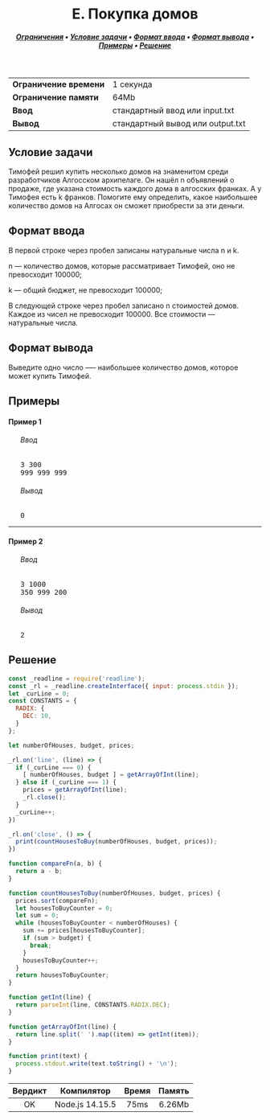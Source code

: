 <h1 align="center">E. Покупка домов</h1>

<h5 align="center">
<a href="#limits">Ограничения</a>
•
<a href="#task">Условие задачи</a>
•
<a href="#input">Формат ввода</a>
•
<a href="#output">Формат вывода</a>
•
<a href="#examples">Примеры</a>
•
<a href="#solution">Решение</a>
</h5>

<br>

<table id="limits">
<tbody>
<tr>
<td>
<b>Ограничение времени</b>
</td>
<td>
1 секунда
</td>
</tr>
<tr>
<td>
<b>Ограничение памяти</b>
</td>
<td>
64Mb
</td>
</tr>
<tr>
<td>
<b>Ввод</b>
</td>
<td>
стандартный ввод или input.txt
</td>
</tr>
<tr>
<td>
<b>Вывод</b>
</td>
<td>
стандартный вывод или output.txt
</td>
</tr>
</tbody>
</table>

<h2 id="task">Условие задачи</h2>

Тимофей решил купить несколько домов на знаменитом среди разработчиков Алгосском архипелаге. Он нашёл n объявлений о продаже, где указана стоимость каждого дома в алгосских франках. А у Тимофея есть k франков. Помогите ему определить, какое наибольшее количество домов на Алгосах он сможет приобрести за эти деньги.

<h2 id="input">Формат ввода</h2>

В первой строке через пробел записаны натуральные числа n и k.

n — количество домов, которые рассматривает Тимофей, оно не превосходит 100000;

k — общий бюджет, не превосходит 100000;

В следующей строке через пробел записано n стоимостей домов. Каждое из чисел не превосходит 100000. Все стоимости — натуральные числа.

<h2 id="output">Формат вывода</h2>

Выведите одно число —– наибольшее количество домов, которое может купить Тимофей.

<h2 id="examples">Примеры</h2>

<h4>Пример 1</h4>
<ul>
<h6>Ввод</h6>
<pre>
3 300
999 999 999
</pre>

<h6>Вывод</h6>
<pre>
0
</pre>
</ul>

<hr>

<h4>Пример 2</h4>
<ul>
<h6>Ввод</h6>
<pre>
3 1000
350 999 200
</pre>

<h6>Вывод</h6>
<pre>
2
</pre>
</ul>

<h2 id="solution">Решение</h2>

```javascript
const _readline = require('readline');
const _rl = _readline.createInterface({ input: process.stdin });
let _curLine = 0;
const CONSTANTS = {
  RADIX: {
    DEC: 10,
  }
};

let numberOfHouses, budget, prices;

_rl.on('line', (line) => {
  if (_curLine === 0) {
    [ numberOfHouses, budget ] = getArrayOfInt(line);
  } else if (_curLine === 1) {
    prices = getArrayOfInt(line);
    _rl.close();
  }
  _curLine++;
})

_rl.on('close', () => {
  print(countHousesToBuy(numberOfHouses, budget, prices));
})

function compareFn(a, b) {
  return a - b;
}

function countHousesToBuy(numberOfHouses, budget, prices) {
  prices.sort(compareFn);
  let housesToBuyCounter = 0;
  let sum = 0;
  while (housesToBuyCounter < numberOfHouses) {
    sum += prices[housesToBuyCounter];
    if (sum > budget) {
      break;
    }
    housesToBuyCounter++;
  }
  return housesToBuyCounter;
}

function getInt(line) {
  return parseInt(line, CONSTANTS.RADIX.DEC);
}

function getArrayOfInt(line) {
  return line.split(' ').map((item) => getInt(item));
}

function print(text) {
  process.stdout.write(text.toString() + '\n');
}
```
<table>
  <thead>
    <tr>
      <th>Вердикт</th>
      <th>Компилятор</th>
      <th>Время</th>
      <th>Память</th>
    </tr>
  </thead>
  <tbody>
<tr align="center">
<td>OK</td>
<td>Node.js 14.15.5</td>
<td>75ms</td>
<td>6.26Mb</td>
</tr>
  </tbody>
</table>